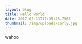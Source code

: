 ```yaml
---
layout: blog
title: Hello world
date: 2017-05-11T17:35:23.756Z
thumbnail: /img/uploads/carly.jpg
---
```

wahoo
